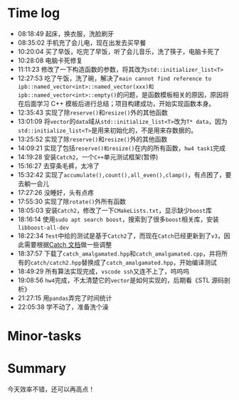# Time log

- 08:18:49 起床，换衣服，洗脸刷牙
- 08:35:02 手机充了会儿电，现在出发去买早餐
- 10:20:04 买了早饭，吃完了早饭，听了会儿音乐，洗了筷子，电脑卡死了
- 10:28:08 电脑卡死修复
- 11:11:23 修改了一下构造函数的参数，将其改为`std::initializer_list<T>`
- 12:27:53 吃了午饭，洗了碗，解决了`main cannot find reference to ipb::named_vector<int>::named_vector(xxx)和ipb::named_vector<int>::empty()`的问题，是函数模板相关的原因，原因将在后面学习 C++ 模板后进行总结；项目构建成功，开始实现函数本身。
- 12:35:43 实现了除`reserve()`和`resize()`外的其他函数
- 13:01:09 将`vector`的`data`域从`std::initialize_list<T>`改为`T* data`，因为`std::initialize_list<T>`是用来初始化的，不是用来存数据的。
- 13:25:52 实现了除`reserve()`和`resize()`外的其他函数
- 14:09:21 实现了包括`reserve()和resize()`在内的所有函数，`hw4 task1`完成
- 14:19:28 安装`Catch2`，一个`C++`单元测试框架(暂停)
- 15:16:27 去穿条毛裤，太冷了
- 15:32:42 实现了`accumulate(),count(),all_even(),clamp()`，有点困了，要去躺一会儿
- 17:27:26 没睡好，头有点疼
- 17:55:30 实现了除`rotate()`外所有函数
- 18:05:03 安装`Catch2`，修改了一下`CMakeLists.txt`，显示缺少`boost`库
- 18:16:14 使用`sudo apt search boost`，搜索到了很多`boost`相关库，安装`libboost-all-dev`
- 18:22:34 `Test`中给的测试是基于`Catch2`了，而现在`Catch`已经更新到了`v3`，因此需要根据[Catch 文档](https://github.com/catchorg/Catch2/blob/devel/docs/migrate-v2-to-v3.md#top)做一些调整
- 18:37:57 下载了`catch_amalgamated.hpp`和`catch_amalgamated.cpp`，并将所有的`catch/catch2.hpp`替换成了`catch_amalgamated.hpp`，开始编译测试
- 18:49:29 所有算法实现完成，`vscode ssh`又连不上了，呜呜呜
- 19:08:56 `hw4`完成，不太清楚它的`vector`是如何实现的，后期看《STL 源码剖析》
- 21:27:15 用`pandas`弄完了时间统计
- 22:05:38 学不动了，准备洗个澡

# Minor-tasks

# Summary

今天效率不错，还可以再高点！
